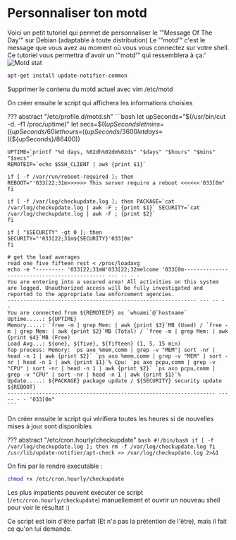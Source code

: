 # Personnaliser ton motd

Voici un petit tutoriel qui permet de personnaliser le '"Message Of The
Day'" sur Debian (adaptable à toute distribution) Le '"motd'" c'est le
message que vous avez au moment où vous vous connectez sur votre shell.
Ce tutoriel vous permettra d'avoir un '"motd'" qui ressemblera à ça:'
![Motd stat](/linux/cli/motdstat1.webp)

```bash
apt-get install update-notifier-common
```

Supprimer le contenu du motd actuel avec vim /etc/motd

On créer ensuite le script qui affichera les informations choisies

<!-- markdownlint-disable MD046 -->
??? abstract "/etc/profile.d/motd.sh"
    ```bash
    let upSeconds="$(/usr/bin/cut -d. -f1 /proc/uptime)"
    let secs=$((${upSeconds}%60))
    let mins=$((${upSeconds}/60%60))
    let hours=$((${upSeconds}/3600%24))
    let days=$((${upSeconds}/86400))

    UPTIME=`printf "%d days, %02dh%02dm%02ds" "$days" "$hours" "$mins" "$secs"`
    REMOTEIP=`echo $SSH_CLIENT | awk {print $1}`

    if [ -f /var/run/reboot-required ]; then
    REBOOT="'033[22;31m>>>>>> This server require a reboot <<<<<<'033[0m"
    fi

    if [ -f /var/log/checkupdate.log ]; then PACKAGE=`cat /var/log/checkupdate.log | awk -F ; {print $1}` SECURITY=`cat /var/log/checkupdate.log | awk -F ; {print $2}`
    fi

    if [ "$SECURITY" -gt 0 ]; then SECURITY="'033[22;31m${SECURITY}'033[0m"
    fi

    # get the load averages
    read one five fifteen rest < /proc/loadavg
    echo -e "--------- '033[22;31mW'033[22;32melcome '033[0m--------------------------------------------- --- -- - -
    You are entering into a secured area! All activities on this system
    are logged. Unauthorized access will be fully investigated and
    reported to the appropriate law enforcement agencies.
    ------------------------------------------------------------ --- -- - -
    You are connected from ${REMOTEIP} as `whoami`@`hostname`
    Uptime.....: ${UPTIME}
    Memory.....: `free -m | grep Mem: | awk {print $3}`MB (Used) / `free -m | grep Mem: | awk {print $2}`MB (Total) / `free -m | grep Mem: | awk {print $4}`MB (Free)
    Load Avg...: ${one}, ${five}, ${fifteen} (1, 5, 15 min)
    Top process: Memory: `ps axo %mem,comm | grep -v "MEM"| sort -nr | head -n 1 | awk {print $2}` `ps axo %mem,comm | grep -v "MEM" | sort -nr | head -n 1 | awk {print $1}`% Cpu: `ps axo pcpu,comm | grep -v "CPU" | sort -nr | head -n 1 | awk {print $2}` `ps axo pcpu,comm | grep -v "CPU" | sort -nr | head -n 1 | awk {print $1}`%
    Update.....: ${PACKAGE} package update / ${SECURITY} security update ${REBOOT}
    ------------------------------------------------------------------ --- -- - - '033[0m"
    ```
<!-- markdownlint-enable MD046 -->

On créer ensuite le script qui vérifiera toutes les heures si de
nouvelles mises à jour sont disponibles

??? abstract "/etc/cron.hourly/checkupdate"
    ```bash
    #!/bin/bash
    if [ -f /var/log/checkupdate.log ]; then
    rm -f /var/log/checkupdate.log
    fi
    /usr/lib/update-notifier/apt-check >> /var/log/checkupdate.log 2>&1
    ```

On fini par le rendre executable :

```bash
chmod +x /etc/cron.hourly/checkupdate
```

Les plus impatients peuvent exécuter ce script
(`/etc/cron.hourly/checkupdate`) manuellement et ouvrir un nouveau shell
pour voir le résultat :)

Ce script est loin d'être parfait (Et n'a pas la prétention de
l'être), mais il fait ce qu'on lui demande.
